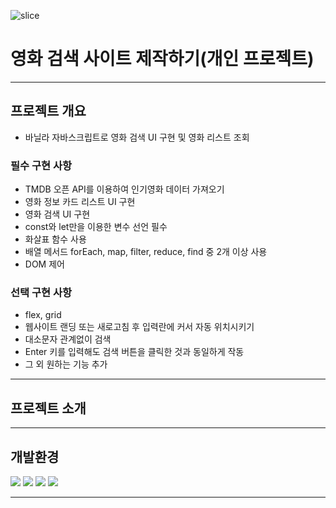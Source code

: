 ![slice](https://capsule-render.vercel.app/api?type=slice&color=0066ff&height=200&text=JavaScript&fontAlign=75&rotate=13&fontAlignY=25&desc=&descAlign=70.&descAlignY=44&fontColor=fff)



# 영화 검색 사이트 제작하기(개인 프로젝트)
---
## 프로젝트 개요
- 바닐라 자바스크립트로 영화 검색 UI 구현 및 영화 리스트 조회


### 필수 구현 사항
- TMDB 오픈 API를 이용하여 인기영화 데이터 가져오기
- 영화 정보 카드 리스트 UI 구현
- 영화 검색 UI 구현
- const와 let만을 이용한 변수 선언 필수
- 화살표 함수 사용
- 배열 메서드 forEach, map, filter, reduce, find 중 2개 이상 사용
- DOM 제어
### 선택 구현 사항
- flex, grid
- 웹사이트 랜딩 또는 새로고침 후 입력란에 커서 자동 위치시키기
- 대소문자 관계없이 검색
- Enter 키를 입력해도 검색 버튼을 클릭한 것과 동일하게 작동
- 그 외 원하는 기능 추가
---
## 프로젝트 소개

---
## 개발환경
<img src="https://img.shields.io/badge/html5-E34F26?style=for-the-badge&logo=html5&logoColor=white"> <img src="https://img.shields.io/badge/css3-1572B6?style=for-the-badge&logo=css3&logoColor=white"> <img src="https://img.shields.io/badge/bootstrap-7952B3?style=for-the-badge&logo=bootstrap&logoColor=white"> <img src="https://img.shields.io/badge/javascript-F7DF1E?style=for-the-badge&logo=javascript&logoColor=white">

---
